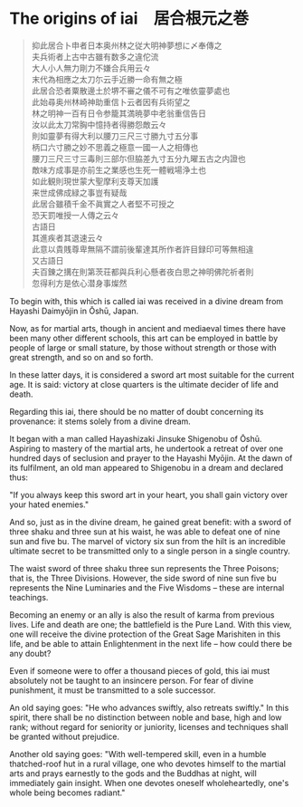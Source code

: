 # The origins of iai　居合根元之巻

> 抑此居合卜申者日本奥州林之従大明神夢想に〆奉傳之  
> 夫兵術者上古中古雖有数多之違佗流  
> 大人小人無力剛力不嫌合兵用云々  
> 末代為相應之太刀尓云手近勝一命有無之極  
> 此居合恐者粟散邊土於堺不審之儀不可有之唯依靈夢處也  
> 此始尋奥州林崎神助重信卜云者因有兵術望之  
> 林之明神一百有日令参籠其満暁夢中老翁重信告日  
> 汝以此太刀常胸中憶持者得勝怨敵云々  
> 則如靈夢有得大利以腰刀三尺三寸勝九寸五分事  
> 柄口六寸勝之妙不思義之極意一國一人之相傳也  
> 腰刀三尺三寸三毒則三部尓但脇差九寸五分九曜五古之内證也  
> 敵味方成事是亦前生之業感也生死一體戦場浄土也  
> 如此観則現世蒙大聖摩利支尊天加護  
> 来世成佛成緑之事豈有疑哉  
> 此居合雖積千金不眞實之人者堅不可授之  
> 恐天罰唯授一人傳之云々  
> 古語日  
> 其進疾者其退速云々  
> 此意以貴賎尊卑無隔不謂前後輩達其所作者許目録印可等無相違  
> 又古語日  
> 夫百錬之搆在則第茨荘都與兵利心懸者夜白思之神明佛陀祈者則  
> 忽得利方是依心潜身事燦然

To begin with, this which is called iai was received in a divine dream from Hayashi Daimyōjin in Ōshū, Japan.

Now, as for martial arts, though in ancient and mediaeval times there have been many other different schools, this art can be employed in battle by people of large or small stature, by those without strength or those with great strength, and so on and so forth.

In these latter days, it is considered a sword art most suitable for the current age. It is said: victory at close quarters is the ultimate decider of life and death.

Regarding this iai, there should be no matter of doubt concerning its provenance: it stems solely from a divine dream.

It began with a man called Hayashizaki Jinsuke Shigenobu of Ōshū. Aspiring to mastery of the martial arts, he undertook a retreat of over one hundred days of seclusion and prayer to the Hayashi Myōjin. At the dawn of its fulfilment, an old man appeared to Shigenobu in a dream and declared thus:

"If you always keep this sword art in your heart, you shall gain victory over your hated enemies."

And so, just as in the divine dream, he gained great benefit: with a sword of three shaku and three sun at his waist, he was able to defeat one of nine sun and five bu. The marvel of victory six sun from the hilt is an incredible ultimate secret to be transmitted only to a single person in a single country.

The waist sword of three shaku three sun represents the Three Poisons; that is, the Three Divisions. However, the side sword of nine sun five bu represents the Nine Luminaries and the Five Wisdoms – these are internal teachings.

Becoming an enemy or an ally is also the result of karma from previous lives. Life and death are one; the battlefield is the Pure Land. With this view, one will receive the divine protection of the Great Sage Marishiten in this life, and be able to attain Enlightenment in the next life – how could there be any doubt?

Even if someone were to offer a thousand pieces of gold, this iai must absolutely not be taught to an insincere person. For fear of divine punishment, it must be transmitted to a sole successor.

An old saying goes: "He who advances swiftly, also retreats swiftly." In this spirit, there shall be no distinction between noble and base, high and low rank; without regard for seniority or juniority, licenses and techniques shall be granted without prejudice.

Another old saying goes: "With well-tempered skill, even in a humble thatched-roof hut in a rural village, one who devotes himself to the martial arts and prays earnestly to the gods and the Buddhas at night, will immediately gain insight. When one devotes oneself wholeheartedly, one's whole being becomes radiant."
